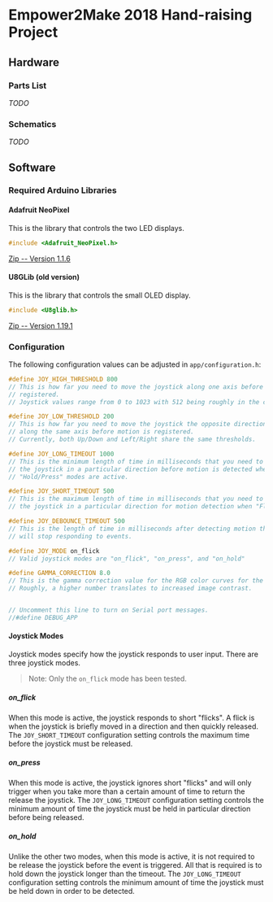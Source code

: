# Empower2Make 2018 Hand-raising Project

## Hardware

### Parts List

*TODO*

### Schematics

*TODO*

## Software

### Required Arduino Libraries

#### Adafruit NeoPixel

This is the library that controls the two LED displays.

```c++
#include <Adafruit_NeoPixel.h>
```

[Zip -- Version 1.1.6](https://github.com/adafruit/Adafruit_NeoPixel/archive/1.1.6.zip)

#### U8GLib (old version)

This is the library that controls the small OLED display.

```c++
#include <U8glib.h>
```

[Zip -- Version 1.19.1](https://codeload.github.com/olikraus/U8glib_Arduino/zip/1.19.1)

### Configuration

The following configuration values can be adjusted in `app/configuration.h`:

```c++
#define JOY_HIGH_THRESHOLD 800
// This is how far you need to move the joystick along one axis before motion is
// registered.
// Joystick values range from 0 to 1023 with 512 being roughly in the center.

#define JOY_LOW_THRESHOLD 200
// This is how far you need to move the joystick the opposite direction
// along the same axis before motion is registered.
// Currently, both Up/Down and Left/Right share the same thresholds.

#define JOY_LONG_TIMEOUT 1000
// This is the minimum length of time in milliseconds that you need to hold down
// the joystick in a particular direction before motion is detected when
// "Hold/Press" modes are active.

#define JOY_SHORT_TIMEOUT 500
// This is the maximum length of time in milliseconds that you need to hold down
// the joystick in a particular direction for motion detection when "Flick" mode is active.

#define JOY_DEBOUNCE_TIMEOUT 500
// This is the length of time in milliseconds after detecting motion that the joystick
// will stop responding to events.

#define JOY_MODE on_flick
// Valid joystick modes are "on_flick", "on_press", and "on_hold"

#define GAMMA_CORRECTION 8.0
// This is the gamma correction value for the RGB color curves for the LED displays.
// Roughly, a higher number translates to increased image contrast.


// Uncomment this line to turn on Serial port messages.
//#define DEBUG_APP
```

#### Joystick Modes

Joystick modes specify how the joystick responds to user input. There are three joystick modes.

> Note: Only the `on_flick` mode has been tested.

##### on_flick

When this mode is active, the joystick responds to short "flicks".
A flick is when the joystick is briefly moved in a direction and then quickly released.
The `JOY_SHORT_TIMEOUT` configuration setting controls the maximum time before the joystick must be released. 

##### on_press

When this mode is active, the joystick ignores short "flicks" and will only trigger when
you take more than a certain amount of time to return the release the joystick. 
The `JOY_LONG_TIMEOUT` configuration setting controls the minimum amount of time the joystick must be held in particular direction before being released.

##### on_hold

Unlike the other two modes, when this mode is active, it is not required to be release the joystick before the event is triggered.  All that is required is to hold down the joystick longer than the timeout.
The `JOY_LONG_TIMEOUT` configuration setting controls the minimum amount of time the joystick must be held down in order to be detected.
